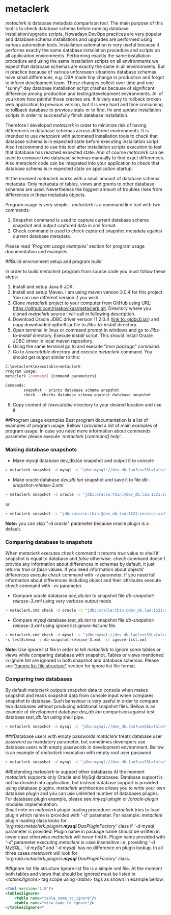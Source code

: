 # metaclerk
*metaclerk* is database metadata comparison tool. The main purpose of this tool is to check database schema before
running database installation/upgrade scripts. Nowadays DevOps practices are very popular and database schema 
installations and upgrades are performed using various automation tools. Installation automation is very useful 
because it performs exactly the same database installation procedure and scripts on all application environments. 
Performing exactly the same installation procedure and using the same installation scripts on all environments we
 expect that 
database schemas are exactly the same in all environments. But in practice because of various unforeseen situations 
database schemas have small differences, 
 e.g. DBA made tiny change in production and forgot to inform development team. Those changes collect over time and 
 one "sunny" day database installation script crashes because of 
 significant difference among production and testing/development environments. All of you know how painful those 
 crashes are. It is very easy to rollback broken web application to previous version, but it is very hard and time 
 consuming to rollback database to previous state or to find, fix and update installation scripts in order 
 to successfully finish  database installation.  
  
 Therefore I developed *metaclerk* in order to minimize risk of having differences in database schemas across different 
 environments. It is intended to use *metaclerk* with automated installation tools to check that database schema is
  in expected state before executing installation script. Also I recommend to use this tool after installation scripts 
  execution to 
  test that database has reached expected state. And of course *metaclerk* can be used to compare two database schemas 
  manually to find exact differences. Also *metaclerk* code can be integrated into your application to check that database 
  schema is in expected state on application startup.    

At the moment *metaclerk* works with a small amount of database schema metadata. Only metadata of tables, views and 
grants to other database schemas are used. Nevertheless the biggest amount of troubles rises from differences in these 
metadata objects. 
  
Program usage is very simple - *metaclerk* is a command line tool with two commands:

1. Snapshot command is used to capture current database schema snapshot and output captured data in xml format.
2. Check command is used to check captured snapshot metadata against current database metadata. 
 
Please read *'Program usage examples'* section for program usage documentation and examples. 

##Build environment setup and program build

In order to build *metaclerk* program from source code you must follow these steps:

1. Install and setup Java 8 JDK.
2. Install and setup Maven. I am using maven version 3.0.4 for this project. You can use different version if you wish.
3. Clone *metaclerk* project to your computer from GitHub using URL: https://github.com/rjaskovikas/metaclerk.git. 
Directory where you cloned *metaclerk* source I will call *<metaclerk-src-dir>* in following description. 
4. Download Oracle JDBC driver version 11.2.0.4 ([link to: ojdbc6.jar](http://www.oracle.com/technetwork/apps-tech/jdbc-112010-090769.html)) 
and copy downloaded ojdbc6.jar file to *<metaclerk-src-dir>/libs-to-install* directory. 
5. Open terminal in linux or command prompt in windows and go to *<metaclerk-src-dir>/libs-to-install* directory. 
Execute *install* script. This should install Oracle JDBC driver in local maven repository.
6. Using the same terminal go to *<metaclerk-src-dir>* and execute "*mvn package*" command.
7. Go to *<metaclerk-src-dir>/executable* directory and execute *metaclerk* command. You should get output similar to this:

```bash
C:\metaclerk\executable>metaclerk  
Program usage:  
metaclerk [command] {command parameters}  
 
Commands:  
        snapshot - prints database schema snapshot  
        check - checks database schema against database snapshot
```

8. Copy content of *<metaclerk-src-dir>/executable* directory to your desired location and use it.

##Program usage examples
Best program documentation is a list of examples of program usage. Bellow I provided a list of main examples of 
program usage. 
In case you need more information about commands parameter please execute '*metaclerk [command] help*'. 

### Making database snapshots
  
* Make mysql database dev_db.lan snapshot and output it to console  
```bash
> metaclerk snapshot -d mysql -c "jdbc:mysql://dev_db.lan?useSSL=false"  -u testUser -p testUserPassword -s testSchema
```
 
* Make oracle database *dev_db.lan* snapshot and save it to file *db-snapshot-release-3.xml*

```bash
> metaclerk snapshot -d oracle -c "jdbc:oracle:thin:@dev_db.lan:1521:service_sid" -u testUser -p testUserPassword -s testSchema -o db-snapshot-release-3.xml
```

or
```bash
> metaclerk snapshot -c "jdbc:oracle:thin:@dev_db.lan:1521:service_sid" -u testUser -p testUserPassword -s testSchema -o db-snapshot-release-3.xml
```

__Note:__ you can skip "*-d oracle*" parameter because oracle plugin is a default.
  
### Comparing database to snapshots
When *metaclerk* executes *check* command it returns *true* value to shell if snapshot is equal to database and *false*
 otherwise. 
 *check* command doesn't provide any information about differences in schemas by default, it just returns *true* or
  *false* values.
If you need information about objects' differences execute *check* command with *-v* parameter. If you need full 
information about differences including object and their attributes execute *check* command with *-vv* parameter.

* Compare oracle database *dev_db.lan* to snapshot file *db-snapshot-release-3.xml* using very verbose output mode
```bash
> metaclerk.cmd check -d oracle -c "jdbc:oracle:thin:@dev_db.lan:1521:service_sid" -u testUser -p testUserPassword -s testSchema -i db-snapshot-release-3.xml -vv
```

* Compare mysql database *test_db.lan* to snapshot file *db-snapshot-release-3.xml* using ignore list *ignore-list.xml* file. 
```bash
> metaclerk.cmd check -d mysql -c "jdbc:mysql://dev_db.lan?useSSL=false" -u testUser -p testUserPassword 
-s testSchema -i db-snapshot-release-3.xml -il ignore-list.xml
``` 

__Note__: Use ignore list file in order to tell *metaclerk* to ignore some tables or views while comparing database
 with snapshot. 
           Tables or views mentioned in ignore list are ignored in both snapshot and database schemas. 
           Please see ["Ignore list file structure"](#ignoreListFile) section for ignore list file format.
 
### Comparing two databases
By default *metaclerk* outputs snapshot data to console when makes snapshot and reads snapshot data from console input
 when compares snapshot to database. Such behaviour is very useful in order to compare two databases without producing 
 additional 
snapshot files. Bellow is an example of development database *dev_db.lan* comparision against 
test database *test_db.lan* using shell pipe.
```bash
> metaclerk snapshot -d mysql -c "jdbc:mysql://dev_db.lan?useSSL=false"  -u testUser -p password -s develSchema | metaclerk.cmd check -d mysql -c "jdbc:mysql://test_db.lan?useSSL=false" -u testUser -p password -s testSchema -vv
```

###Database users with empty passwords
*metaclerk* treats database user password as mandatory parameter, but sometimes developers 
use database users with empty passwords in development environment. Bellow is an example of *metaclerk* invocation 
with empty *root* user password.  
```bash
> metaclerk snapshot -d mysql -c "jdbc:mysql://dev_db.lan?useSSL=false" -u root -p "" -s testSchema
```

##Extending *metaclerk* to support other databases
At the moment *metaclerk* supports only Oracle and MySql databases. Database support is not hardcoded into application, 
but instead database support is provided using database plugins. *metaclerk* architecture allows you to write your own
database plugin and you can use unlimited number of databases plugins.   
For database plugin example, please see *<metaclerk-src-dir>/mysql-plugin* or *<metaclerk-src-dir>/oracle-plugin* 
modules implementation.  
Small note on *metaclerk* plugin loading procedure: *metaclerk* tries to load plugin which name is provided with *'-d'*
 parameter. For example: *metaclerk* plugin loading class looks for 
 *'org.rola.metaclerk.plugnin.__mysql__.DaoPluginFactory'* class if *'-d mysql'* parameter is provided. 
  Plugin name in package name should be written in lower case otherwise *metaclerk* will never find it. 
  Plugin name provided 
  with *'-d'* parameter executing *metaclerk* is case insensitive i.e. providing *'-d MySQL*, *'-d mySql'* and 
  *'-d mysql'* has no difference on plugin lookup. In all three cases *metaclerk* will look for 
  *'org.rola.metaclerk.plugnin.__mysql__.DaoPluginFactory'* class.      

##<a name="ignoreListFile"/>Ignore list file structure
Ignore list file is a simple xml file. At the moment both tables and views that should be ignored 
must be listed in *\<tables2ignore>* tag scope using *\<table>* tags as shown in example bellow.
```xml
<?xml version="1.0"?>
<tables2ignore>
    <table name="table_name_to_ignore"/>
    <table name="view_name_to_ignore"/>
</tables2ignore>"
```

